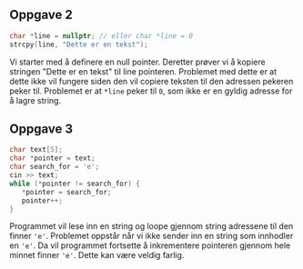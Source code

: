 ## Oppgave 2
``` c++
char *line = nullptr; // eller char *line = 0
strcpy(line, "Dette er en tekst");
```

Vi starter med å definere en null pointer. Deretter prøver vi å kopiere stringen "Dette er en tekst" til line pointeren.
 Problemet med dette er at dette ikke vil fungere siden den vil copiere teksten til den adressen pekeren peker til.
 Problemet er at `*line` peker til `0`, som ikke er en gyldig adresse for å lagre string.
 
 ## Oppgave 3
 ``` c++
char text[5];
char *pointer = text;
char search_for = 'e';
cin >> text;
while (*pointer != search_for) {
    *pointer = search_for;
    pointer++;
}
```
Programmet vil lese inn en string og loope gjennom string adressene til den finner `'e'`. Problemet oppstår når vi ikke
sender inn en string som innhodler en `'e'`. Da vil programmet fortsette å inkrementere pointeren gjennom hele minnet
finner `'e'`. Dette kan være veldig farlig.